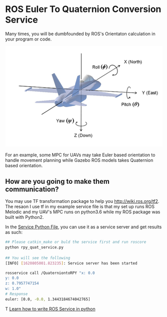 # ROS Euler To Quaternion Conversion Service 

Many times, you will be dumbfounded by ROS's Orientaton calculation in your program or code. 

![rpy_of_uav](./rpy_uav.png)

For an example, some MPC for UAVs may take Euler based orientation to handle movement planning while Gazebo ROS models takes Quaternion based orientation.

## How are you going to make them communication?
You may use TF transformation package to help you http://wiki.ros.org/tf2.
The resaon I use tf in my example service file is that my set up runs ROS Melodic and my UAV's MPC runs on python3.6 while my ROS package was built with Python2.

In the [Service Python File](rpy_quat_service.py), you can use it as a service server and get results as such: 

```bash
## Please catkin_make or buld the service first and run roscore 
python rpy_quat_service.py

## You will see the following 
[INFO] [1620805001.823235]: Service server has been started
```

``` bash
rosservice call /QuaterniontoRPY "x: 0.0
y: 0.0
z: 0.7957747154
w: 1.0" 
# Response
euler: [0.0, -0.0, 1.3443184674042765]
```

T
[Learn how to write ROS Service in python](http://wiki.ros.org/ROS/Tutorials/WritingServiceClient%28python%29)